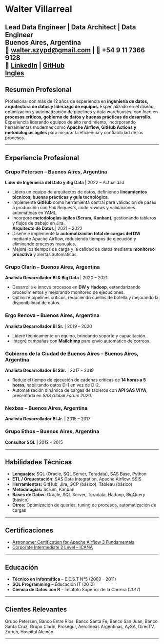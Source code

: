 # Walter Villarreal

**Lead Data Engineer | Data Architect | Data Engineer**  
Buenos Aires, Argentina  
📧 walter.szypd@gmail.com | 📱 +54 9 11 7366 9128  
🔗 [LinkedIn](https://www.linkedin.com/in/walter-villarreal/) | [GitHub](https://github.com/waltervillarreal/waltervillarreal)  
[Ingles](README.en.md)
---

## Resumen Profesional
Profesional con más de 12 años de experiencia en **ingeniería de datos, arquitectura de datos y liderazgo de equipos**. Especializado en el diseño, optimización y automatización de pipelines y data warehouses, con foco en **procesos críticos, gobierno de datos y buenas prácticas de desarrollo**. Experiencia liderando equipos de alto rendimiento, incorporando herramientas modernas como **Apache Airflow, GitHub Actions y metodologías ágiles** para mejorar la eficiencia y confiabilidad de los procesos.

---

## Experiencia Profesional

### **Grupo Petersen** – Buenos Aires, Argentina  
**Líder de Ingeniería del Dato y Big Data** | 2022 – Actualidad  
- Lidero un equipo de arquitectos de datos, definiendo **lineamientos técnicos, buenas prácticas y guía tecnológica**.  
- Implementé **GitHub** como herramienta central para validación de pases a producción con *Pull Requests*, *code reviews* y validaciones automáticas en YAML.  
- Incorporé **metodologías ágiles (Scrum, Kanban)**, gestionando tableros y flujos de trabajo en Jira.  
**Arquitecto de Datos** | 2021 – 2022  
- Diseñé e implementé la **automatización total de cargas del DW** mediante Apache Airflow, reduciendo tiempos de ejecución y eliminando procesos manuales.  
- Mejoré los tiempos de carga y la calidad de datos mediante **monitoreo proactivo** y alertas automáticas.  

### **Grupo Clarín** – Buenos Aires, Argentina  
**Analista Desarrollador BI & Big Data** | 2020 – 2021  
- Desarrollé e innové procesos en **DW y Hadoop**, estandarizando procedimientos y mejorando monitoreo de ejecuciones.  
- Optimizé pipelines críticos, reduciendo cuellos de botella y mejorando la disponibilidad de datos.

### **Ergo Renova** – Buenos Aires, Argentina  
**Analista Desarrollador BI Sr.** | 2019 – 2020  
- Lideré técnicamente un equipo, brindando soporte y capacitación.  
- Integré campañas con **Mailchimp** para envío automático de correos.  

### **Gobierno de la Ciudad de Buenos Aires** – Buenos Aires, Argentina  
**Analista Desarrollador BI SSr.** | 2017 – 2019  
- Reduje el tiempo de ejecución de cadenas críticas de **14 horas a 5 horas**, habilitando datos D-1 en vez de D-2.  
- Automatización dinámica de cargas de tableros con **API SAS VIYA**, presentada en *SAS Global Forum 2020*.  

### **Nexbas** – Buenos Aires, Argentina  
**Analista Desarrollador BI Jr.** | 2015 – 2017  

### **Grupo Ethos** – Buenos Aires, Argentina  
**Consultor SQL** | 2012 – 2015  

---

## Habilidades Técnicas

- **Lenguajes:** SQL (Oracle, SQL Server, Teradata), SAS Base, Python  
- **ETL / Orquestación:** SAS Data Integration, Apache Airflow, SSIS  
- **Herramientas:** GitHub, Jira, GCP (básico), Tableau (básico)
- **Metodologías:** Scrum, Kanban  
- **Bases de Datos:** Oracle, SQL Server, Teradata, Hadoop, BigQuery (básico)
- **Otros:** Optimización de queries, tuning de procesos, automatización de cargas  

---

## Certificaciones

- [Astronomer Certification for Apache Airflow 3 Fundamentals](https://www.credly.com/badges/10801c6d-799b-44a2-8ba2-fa435781d306/linked_in_profile)  
- [Corporate Intermediate 2 Level – ICANA](https://gestion.icana.org.ar/api/joomla/mostrarCertificadoAlumno/71095)  

---

## Educación

- **Técnico en Informática** – E.E.S.T N°5 (2009 – 2011)  
- **SQL Programming** – Educación IT (2012)  
- **Ciencia de Datos con R** – Instituto Superior de la Carrera (2017)  

---

## Clientes Relevantes
Grupo Petersen, Banco Entre Ríos, Banco Santa Fe, Banco San Juan, Banco Santa Cruz, Grupo Clarín, Prosegur, Aerolíneas Argentinas, AySA, DirecTV, Zurich, Hospital Alemán.

---
